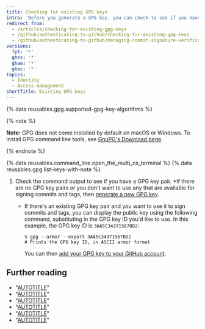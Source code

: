 ```yaml
---
title: Checking for existing GPG keys
intro: 'Before you generate a GPG key, you can check to see if you have any existing GPG keys.'
redirect_from:
  - /articles/checking-for-existing-gpg-keys
  - /github/authenticating-to-github/checking-for-existing-gpg-keys
  - /github/authenticating-to-github/managing-commit-signature-verification/checking-for-existing-gpg-keys
versions:
  fpt: '*'
  ghes: '*'
  ghae: '*'
  ghec: '*'
topics:
  - Identity
  - Access management
shortTitle: Existing GPG keys
---
```

{% data reusables.gpg.supported-gpg-key-algorithms %}

{% note %}

**Note:** GPG does not come installed by default on macOS or Windows. To install GPG command line tools, see [GnuPG's Download page](https://www.gnupg.org/download/).

{% endnote %}

{% data reusables.command_line.open_the_multi_os_terminal %}
{% data reusables.gpg.list-keys-with-note %}
1. Check the command output to see if you have a GPG key pair.
    *If there are no GPG key pairs or you don't want to use any that are available for signing commits and tags, then [generate a new GPG key](/authentication/managing-commit-signature-verification/generating-a-new-gpg-key).
    * If there's an existing GPG key pair and you want to use it to sign commits and tags, you can display the public key using the following command, substituting in the GPG key ID you'd like to use. In this example, the GPG key ID is `3AA5C34371567BD2`:

      ```shell
      $ gpg --armor --export 3AA5C34371567BD2
      # Prints the GPG key ID, in ASCII armor format
      ```

      You can then [add your GPG key to your GitHub account](/authentication/managing-commit-signature-verification/adding-a-gpg-key-to-your-github-account).

## Further reading

- "[AUTOTITLE](/authentication/managing-commit-signature-verification/generating-a-new-gpg-key)"
- "[AUTOTITLE](/authentication/managing-commit-signature-verification/adding-a-gpg-key-to-your-github-account)"
- "[AUTOTITLE](/authentication/managing-commit-signature-verification/telling-git-about-your-signing-key)"
- "[AUTOTITLE](/authentication/managing-commit-signature-verification/associating-an-email-with-your-gpg-key)"
- "[AUTOTITLE](/authentication/managing-commit-signature-verification/signing-commits)"
- "[AUTOTITLE](/authentication/managing-commit-signature-verification/signing-tags)"
